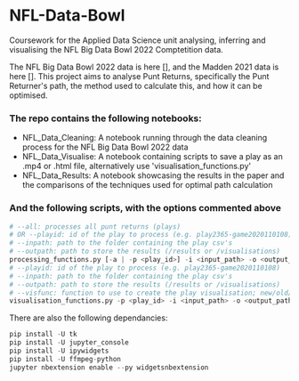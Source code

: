 # NFL-Data-Bowl

Coursework for the Applied Data Science unit analysing, inferring and visualising the NFL Big Data Bowl 2022 Comptetition data.

The NFL Big Data Bowl 2022 data is here [], and the Madden 2021 data is here []. This project aims to analyse Punt Returns, specifically the
Punt Returner's path, the method used to calculate this, and how it can be optimised.

### The repo contains the following notebooks:

* NFL_Data_Cleaning: A notebook running through the data cleaning process for the NFL Big Data Bowl 2022 data
* NFL_Data_Visualise: A notebook containing scripts to save a play as an .mp4 or .html file, alternatively use 'visualisation_functions.py'
* NFL_Data_Results: A notebook showcasing the results in the paper and the comparisons of the techniques used for optimal path calculation

### And the following scripts, with the options commented above

```py
# --all: processes all punt returns (plays)  
# OR --playid: id of the play to process (e.g. play2365-game2020110108)
# --inpath: path to the folder containing the play csv's   
# --outpath: path to store the results (/results or /visualisations)
processing_functions.py [-a | -p <play_id>] -i <input_path> -o <output_path>
# --playid: id of the play to process (e.g. play2365-game2020110108)
# --inpath: path to the folder containing the play csv's   
# --outpath: path to store the results (/results or /visualisations)
# --visfunc: function to use to create the play visualisation; new/old/funcanim
visualisation_functions.py -p <play_id> -i <input_path> -o <output_path> -v <"new"/"old"/"funcanim">
```

There are also the following dependancies:

```py
pip install -U tk
pip install -U jupyter_console
pip install -U ipywidgets
pip install -U ffmpeg-python
jupyter nbextension enable --py widgetsnbextension
```